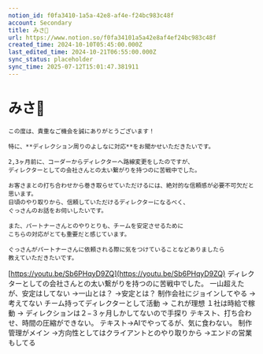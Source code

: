 ```yaml
---
notion_id: f0fa3410-1a5a-42e8-af4e-f24bc983c48f
account: Secondary
title: みさ👶
url: https://www.notion.so/f0fa34101a5a42e8af4ef24bc983c48f
created_time: 2024-10-10T05:45:00.000Z
last_edited_time: 2024-10-21T06:55:00.000Z
sync_status: placeholder
sync_time: 2025-07-12T15:01:47.381911
---
```

# みさ👶

```plain text
この度は、貴重なご機会を誠にありがとうございます！

特に、**ディレクション周りのよしなに対応**をお聞かせいただきたいです。

2,3ヶ月前に、コーダーからディレクターへ路線変更をしたのですが、
ディレクターとしての会社さんとの太い繋がりを持つのに苦戦中でした。

お客さまとの打ち合わせから巻き取らせていただけるには、絶対的な信頼感が必要不可欠だと思います。
日頃のやり取りから、信頼していただけるディレクターになるべく、
ぐっさんのお話をお伺いしたいです。

また、パートナーさんとのやりとりも、チームを安定させるために
こちらの対応がとても重要だと感じています。

ぐっさんがパートナーさんに依頼される際に気をつけていることなどありましたら
教えていただきたいです。
```
[https://youtu.be/Sb6PHqyD9ZQ](https://youtu.be/Sb6PHqyD9ZQ)
ディレクターとしての会社さんとの太い繋がりを持つのに苦戦中でした。
  一山超えたが、安定はしてない
  →一山とは？
  →安定とは？
  制作会社にジョインしてやる → 考えてない
  チーム持ってディレクターとして活動 → これが理想
  １社は時給で稼動 → 
ディレクションは２−３ヶ月しかしてないので手探り
  テキスト、打ち合わせ、時間の圧縮ができない。
  テキスト→AIでやってるが、気に食わない。
制作管理がメイン
  →方向性としてはクライアントとのやり取りから
  →エンドの営業もしてる